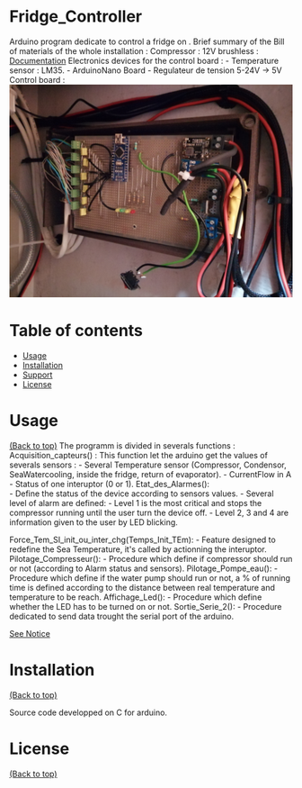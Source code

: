 # Fridge_Controller

  Arduino program dedicate to control a fridge on .
      Brief summary of the Bill of materials of the whole installation : 
		Compressor : 12V brushless : [Documentation](Pictures/2020_Doc_Compressor.pdf)
		Electronics devices for the control board : 
			- Temperature sensor : LM35.
			- ArduinoNano Board
			- Regulateur de tension 5-24V -> 5V
		Control board : ![image](Pictures/Control_Board.jpg)

# Table of contents

- [Usage](#usage)
- [Installation](#installation)
- [Support](#Support)
- [License](#license)


# Usage

[(Back to top)](#table-of-contents)
The programm is divided in severals functions :
  Acquisition_capteurs() : 
	This function let the arduino get the values of severals sensors :
		- Several Temperature sensor (Compressor, Condensor, SeaWatercooling, inside the fridge, return of evaporator).
		- CurrentFlow in A
		- Status of one interuptor (0 or 1).
  Etat_des_Alarmes():  
		- Define the status of the device according to sensors values.
		- Several level of alarm are defined:
			- Level 1 is the most critical and stops the compressor running until the user turn the device off.
			- Level 2, 3 and 4 are information given to the user by LED blicking.

  Force_Tem_SI_init_ou_inter_chg(Temps_Init_TEm):
		-  Feature designed to redefine the Sea Temperature, it's called by actionning the interuptor.
  Pilotage_Compresseur():
		-  Procedure which define if compressor should run or not (according to Alarm status and sensors).
  Pilotage_Pompe_eau():
		-  Procedure which define if the water pump should run or not, a % of running time is defined according to the 			   distance between real temperature and temperature to be reach.
  Affichage_Led():
		- Procedure which define whether the LED has to be turned on or not. 
  Sortie_Serie_2():
		-  Procedure dedicated to send data trought the serial port of the arduino.


 [See Notice](Pictures/Notice.pdf)	

# Installation

[(Back to top)](#table-of-contents)
  
  Source code developped on C for arduino.


# License

[(Back to top)](#table-of-contents)
	
